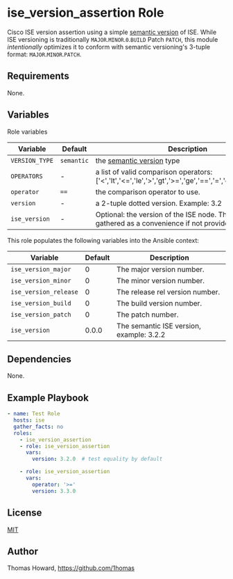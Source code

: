 # ise_version_assertion Role

Cisco ISE version assertion using a simple [semantic version](https://semver.org) of ISE. While ISE versioning is traditionally `MAJOR`.`MINOR`.`0`.`BUILD` Patch `PATCH`, this module *intentionally* optimizes it to conform with semantic versioning's 3-tuple format: `MAJOR`.`MINOR`.`PATCH`.

## Requirements

None.

## Variables

Role variables

| Variable       | Default | Description |
| -------------- | ------- | ----------- |
| `VERSION_TYPE` | `semantic` | the [semantic version](https://semver.org) type |
| `OPERATORS`    | -          | a list of valid comparison operators: ['<','lt','<=','le','>','gt','>=','ge','==','=','eq','!=','<>','ne'] |
| `operator`     | `==`       | the comparison operator to use. |
| `version`      | -          | a 2-tuple dotted version. Example: 3.2 |
| `ise_version`  | -          | Optional: the version of the ISE node. This will be gathered as a convenience if not provided. |

This role populates the following variables into the Ansible context:

| Variable               | Default | Description |
| ---------------------- | ------- | ----------- |
| `ise_version_major`    |       0 | The major version number. |
| `ise_version_minor`    |       0 | The minor version number.  |
| `ise_version_release`  |       0 | The release rel version number.  |
| `ise_version_build`    |       0 | The build version number.  |
| `ise_version_patch`    |       0 | The patch number.  |
| `ise_version`          |   0.0.0 | The semantic ISE version, example: 3.2.2 |

## Dependencies

None.

## Example Playbook

```yaml
- name: Test Role
  hosts: ise
  gather_facts: no
  roles:
    - ise_version_assertion
    - role: ise_version_assertion
      vars:
        version: 3.2.0  # test equality by default

    - role: ise_version_assertion
      vars:
        operator: '>='
        version: 3.3.0
```

## License

[MIT](https://mit-license.org/)

## Author

Thomas Howard, <https://github.com/1homas>
